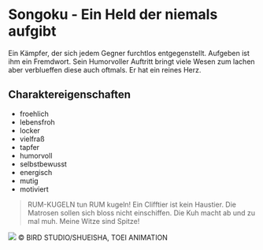 # Songoku - Ein Held der niemals aufgibt
Ein Kämpfer, der sich jedem Gegner furchtlos entgegenstellt. Aufgeben ist ihm ein Fremdwort. Sein Humorvoller Auftritt bringt viele Wesen zum lachen aber verblueffen diese auch oftmals. Er hat ein reines Herz.

## Charaktereigenschaften
* froehlich
* lebensfroh
* locker
* vielfraß
* tapfer
* humorvoll
* selbstbewusst
* energisch
* mutig
* motiviert

> RUM-KUGELN tun RUM kugeln! Ein Clifftier ist kein Haustier. Die Matrosen sollen sich bloss nicht einschiffen. Die Kuh macht ab und zu mal muh. Meine Witze sind Spitze!

<img src="https://i3-img.prosiebenmaxx.de/pis/ezone/0b5bqgELB38wdEB0AB1fHPDQCtTDCJ4UYl_Ic-IXCoYylZ0mXaheiyCf8r-rALiVAVI4STTmYcV1EDE726_Iuq2TDuTVRg38ABS6mO3Db7mLje5l28D3lekXSwN-s68cuSHODouqwtjAXvjSzKgx8Ru3NUL9FFTTVZku1i8H45OteRpmkT2lrg4z-ooHD0yE6_P4lfgNLcxUbwxgvXRV2JwPJEMeIelvy8SXurYlx-XUSA/profile:mag-996x562"/>
© BIRD STUDIO/SHUEISHA, TOEI ANIMATION
